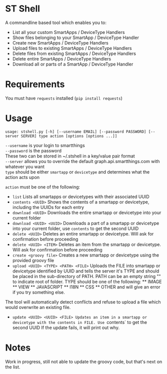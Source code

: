 # ST Shell

A commandline based tool which enables you to:

* List all your custom SmartApps / DeviceType Handlers
* Show files belonging to your SmartApp / DeviceType Handler
* Create new SmartApps / DeviceType Handlers
* Upload files to existing SmartApps / DeviceType Handlers
* Delete files from existing SmartApps / DeviceType Handlers
* Delete entire SmartApps / DeviceType Handlers
* Download all or parts of a SmartApp / DeviceType Handler

# Requirements

You must have `requests` installed (`pip install requests`)

# Usage

`usage: stshell.py [-h] [--username EMAIL] [--password PASSWORD]
                  [--server SERVER]
                  type action [options [options ...]]`

`--username` is your login to smartthings<br>
`--password` is the password<br>
These two can be stored in ~/.stshell in a key/value pair format<br>
`--server` allows you to override the default graph.api.smartthings.com with whatever you want<br>
`type` should be either `smartapp` or `devicetype` and determines what the action acts upon

`action` must be one of the following:

* `list`
Lists all smartapps or devicetypes with their associated UUID
* `contents <UUID>`
Shows the contents of a smartapp or devicetype, including the UUIDs for each entry
* `download <UUID>`
Downloads the entire smartapp or devicetype into your current folder
* `download <UUID> <UUID>`
Downloads a part of a smartapp or devicetype into your current folder, use `contents` to get the second UUID
* `delete <UUID>`
Deletes an entire smartapp or devicetype. Will ask for confirmation before proceeding
* `delete <UUID> <ITEM>`
Deletes an item from the smartapp or devicetype. Will ask for confirmation before proceeding
* `create <groovy file>`
Creates a new smartapp or devicetype using the provided groovy file
* `upload <UUID> <TYPE> <PATH> <FILE>`
Uploads the FILE into smartapp or devicetype identified by UUID and tells the server it's TYPE and should be placed in the sub-directory of PATH. PATH can be an empty string "" to indicate root of folder. TYPE should be one of the following:
** IMAGE
** VIEW
** JAVASCRIPT
** I18N
** CSS
** OTHER
and will give an error if you try something else.

The tool will automatically detect conflicts and refuse to upload a file which would overwrite an existing file.

* `update <UUID> <UUID> <FILE>
Updates an item in a smartapp or devicetype with the contents in FILE. Use `contents` to get the second UUID
If the update fails, it will print out why.

# Notes

Work in progress, still not able to update the groovy code, but that's next on the list.